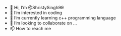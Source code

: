 - 👋 Hi, I’m @ShristySingh99
- 👀 I’m interested in coding
- 🌱 I’m currently learning c++ programming language
- 💞️ I’m looking to collaborate on ...
- 📫 How to reach me 

<!---
ShristySingh99/ShristySingh99 is a ✨ special ✨ repository because its `README.md` (this file) appears on your GitHub profile.
You can click the Preview link to take a look at your changes.
--->

